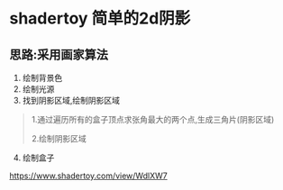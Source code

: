 # shadertoy 简单的2d阴影
## 思路:采用画家算法
1. 绘制背景色
2. 绘制光源
3.  找到阴影区域,绘制阴影区域
> <p>1.通过遍历所有的盒子顶点求张角最大的两个点,生成三角片(阴影区域)</p> 
> <p>2.绘制阴影区域</p>
4. 绘制盒子



https://www.shadertoy.com/view/WdlXW7
